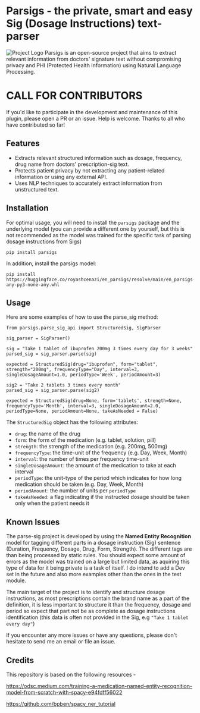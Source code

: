 # Parsigs - the private, smart and easy Sig (Dosage Instructions) text-parser 
![Project Logo](./logo.png)
Parsigs is an open-source project that aims to extract relevant information from doctors' signature text without compromising privacy and PHI (Protected Health Information) using Natural Language Processing.

# CALL FOR CONTRIBUTORS
If you'd like to participate in the development and maintenance of this plugin, please open a PR or an issue. Help is welcome. Thanks to all who have contributed so far!

## Features

- Extracts relevant structured information such as dosage, frequency, drug name from doctors' prescription-sig text.
- Protects patient privacy by not extracting any patient-related information or using any external API.
- Uses NLP techniques to accurately extract information from unstructured text.


## Installation
For optimal usage, you will need to install the `parsigs` package and the underlying model
(you can provide a different one by yourself, but this is not 
recommended as the model was trained for the specific task of parsing dosage instructions from Sigs)
```
pip install parsigs
```
In addition, install the parsigs model: 
```
pip install https://huggingface.co/royashcenazi/en_parsigs/resolve/main/en_parsigs-any-py3-none-any.whl
```

## Usage
Here are some examples of how to use the parse_sig method:


```
from parsigs.parse_sig_api import StructuredSig, SigParser

sig_parser = SigParser()

sig = "Take 1 tablet of ibuprofen 200mg 3 times every day for 3 weeks"
parsed_sig = sig_parser.parse(sig)

expected = StructuredSig(drug="ibuprofen", form="tablet", strength="200mg", frequencyType="Day", interval=3, singleDosageAmount=1.0, periodType='Week', periodAmount=3)

sig2 = "Take 2 tablets 3 times every month"
parsed_sig = sig_parser.parse(sig2)

expected = StructuredSig(drug=None, form='tablets', strength=None, frequencyType='Month', interval=3, singleDosageAmount=2.0, periodType=None, periodAmount=None, takeAsNeeded = False)

```

The `StructuredSig` object has the following attributes:

* `drug`: the name of the drug
* `form`: the form of the medication (e.g. tablet, solution, pill)
* `strength`: the strength of the medication (e.g. 200mg, 500mg)
* `frequencyType`: the time-unit of the frequency (e.g. Day, Week, Month)
* `interval`: the number of times per frequency time-unit
* `singleDosageAmount`: the amount of the medication to take at each interval
* `periodType`: the unit-type of the period which indicates for how long medication should be taken (e.g. Day, Week, Month)
* `periodAmount`: the number of units per `periodType` 
* `takeAsNeeded`: a flag indicating if the instructed dosage should be taken only when the patient needs it 


## Known Issues

The parse-sig project is developed by using the **Named Entity Recognition** model for tagging different parts in a dosage instruction (Sig) sentence (Duration, Frequency, Dosage, Drug, Form, Strength).
The different tags are than being processed by static rules.
You should expect some amount of errors as the model was trained on a large but limited data, as aquiring this
type of data for it being private is a task of itself.
I do intend to add a Dev set in the future and also more examples other than the ones in the test module. 

The main target of the project is to identify and structure dosage instructions, as most prescriptions contain the brand name as a part of the definition, it is less important to structure it than the frequency, dosage and period so expect that part not be as complete as dosage instructions identification (this data is often not provided in the Sig, e.g `"Take 1 tablet every day"`)

If you encounter any more issues or have any questions, please don't hesitate to send me an email or file an issue.


## Credits
This repository is based on the following resources - 

https://odsc.medium.com/training-a-medication-named-entity-recognition-model-from-scratch-with-spacy-e94fdff56022

https://github.com/bpben/spacy_ner_tutorial
